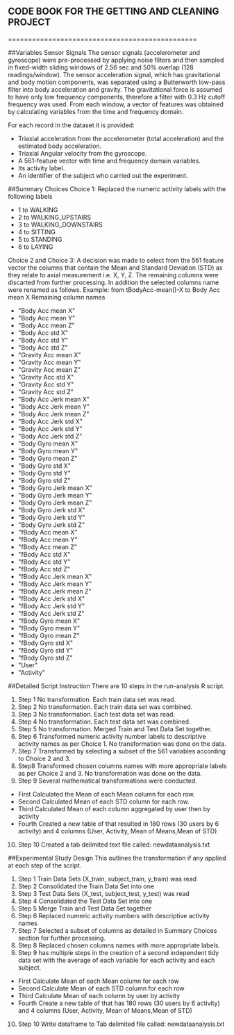 ## CODE BOOK FOR THE GETTING AND CLEANING PROJECT
===============================================

##Variables
Sensor Signals
The sensor signals (accelerometer and gyroscope) were pre-processed by applying noise filters and then sampled in fixed-width sliding windows of 2.56 sec and 50% overlap (128 readings/window). The sensor acceleration signal, which has gravitational and body motion components, was separated using a Butterworth low-pass filter into body acceleration and gravity. The gravitational force is assumed to have only low frequency components, therefore a filter with 0.3 Hz cutoff frequency was used. From each window, a vector of features was obtained by calculating variables from the time and frequency domain. 

For each record in the dataset it is provided: 
* Triaxial acceleration from the accelerometer (total acceleration) and the estimated body acceleration. 
* Triaxial Angular velocity from the gyroscope. 
* A 561-feature vector with time and frequency domain variables. 
* Its activity label. 
* An identifier of the subject who carried out the experiment.

##Summary Choices
Choice 1: Replaced the numeric activity labels with the following labels
* 1 to WALKING
* 2 to WALKING_UPSTAIRS
* 3 to WALKING_DOWNSTAIRS
* 4 to SITTING
* 5 to STANDING
* 6 to LAYING

Choice 2 and Choice 3:
A decision was made to select from the 561 feature vector the columns that
contain the Mean and Standard Deviation (STD) as they relate to axial measurement 
i.e. X, Y, Z. The remaining columns were discarted from further processing.
In addition the selected columns name were renamed as follows. 
Example: from tBodyAcc-mean()-X to Body Acc mean X
Remaining column names
* "Body Acc mean X"
* "Body Acc mean Y"
* "Body Acc mean Z"
* "Body Acc std X"
* "Body Acc std Y"
* "Body Acc std Z"
* "Gravity Acc mean X"
* "Gravity Acc mean Y"
* "Gravity Acc mean Z"
* "Gravity Acc std X"
* "Gravity Acc std Y"
* "Gravity Acc std Z"
* "Body Acc Jerk mean X"
* "Body Acc Jerk mean Y"
* "Body Acc Jerk mean Z"
* "Body Acc Jerk std X"
* "Body Acc Jerk std Y"
* "Body Acc Jerk std Z"
* "Body Gyro mean X"
* "Body Gyro mean Y"
* "Body Gyro mean Z"
* "Body Gyro std X"
* "Body Gyro std Y"
* "Body Gyro std Z"
* "Body Gyro Jerk mean X"
* "Body Gyro Jerk mean Y"
* "Body Gyro Jerk mean Z"
* "Body Gyro Jerk std X"
* "Body Gyro Jerk std Y"
* "Body Gyro Jerk std Z"
* "fBody Acc mean X"
* "fBody Acc mean Y"
* "fBody Acc mean Z"
* "fBody Acc std X"
* "fBody Acc std Y"
* "fBody Acc std Z"
* "fBody Acc Jerk mean X"
* "fBody Acc Jerk mean Y"
* "fBody Acc Jerk mean Z"
* "fBody Acc Jerk std X"
* "fBody Acc Jerk std Y"
* "fBody Acc Jerk std Z"
* "fBody Gyro mean X"
* "fBody Gyro mean Y"
* "fBody Gyro mean Z"
* "fBody Gyro std X"
* "fBody Gyro std Y"
* "fBody Gyro std Z"
* "User"
* "Activity"

##Detailed Script Instruction 
There are 10 steps in the run-analysis R script.

1. Step 1 No transformation. Each train data set was read.
2. Step 2 No transformation. Each train data set was combined.
3. Step 3 No transformation. Each test data set was read.
4. Step 4 No transformation. Each test data set was combined.
5. Step 5 No transformation. Merged Train and Test Data Set together.
6. Step 6 Transformed numeric activity number labels to descriptive activity names as per Choice 1. No transformation was done on the data.
7. Step 7 Transformed by selecting a subset of the 561 variables according to Choice 2 and 3.
8. Step8 Transformed chosen columns names with more appropriate labels as per Choice 2 and 3. No transformation was done on the data.
9. Step 9 Several mathematical transformations were conducted.
  * First Calculated the Mean of each Mean column for each row.
  * Second Calculated Mean of each STD column for each row.
  * Third Calculated Mean of each column aggregated by user then by activity
  * Fourth Created a new table of that resulted in 180 rows (30 users by 6 activity) and 4 columns (User, Activity, Mean of Means,Mean of STD)
10. Step 10 Created a tab delimited text file called: newdataanalysis.txt

##Experimental Study Design 
This outlines the transformation if any applied at each step of the script.

1. Step 1 Train Data Sets (X_train, subject_train, y_train) was read 
2. Step 2 Consolidated the Train Data Set into one
3. Step 3 Test Data Sets (X_test, subject_test, y_test) was read 
4. Step 4 Consolidated the Test Data Set into one
5. Step 5 Merge Train and Test Data Set together
6. Step 6 Replaced numeric activity numbers with descriptive activity names
7. Step 7 Selected a subset of columns as detailed in Summary Choices section for further processing.
8. Step 8 Replaced chosen columns names with more appropriate labels.
9. Step 9 has multiple steps in the creation of a second independent tidy data set with the average of each variable for each activity and each subject. 
  * First Calculate Mean of each Mean column for each row
  * Second Calculate Mean of each STD column for each row
  * Third Calculate Mean of each column by user by activity
  * Fourth Create a new table of that has 180 rows (30 users by 6 activity) and 4 columns (User, Activity, Mean of Means,Mean of STD)
10. Step 10 Write dataframe to Tab delimited file called: newdataanalysis.txt